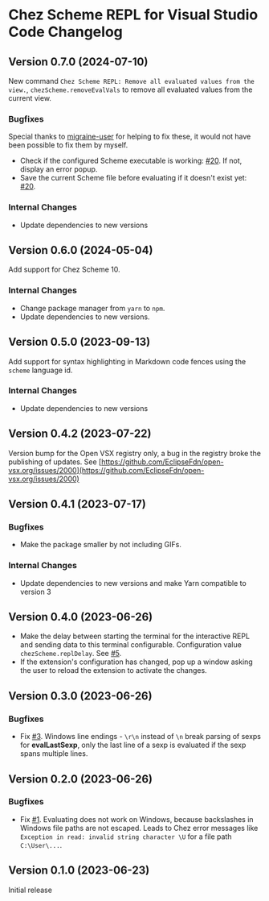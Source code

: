 # Chez Scheme REPL for Visual Studio Code Changelog

## Version 0.7.0 (2024-07-10)

New command `Chez Scheme REPL: Remove all evaluated values from the view.`, `chezScheme.removeEvalVals` to remove all evaluated values from the current view.

### Bugfixes

Special thanks to [migraine-user](https://github.com/migraine-user) for helping to fix these, it would not have been possible to fix them by myself.

- Check if the configured Scheme executable is working: [#20](https://github.com/Release-Candidate/vscode-scheme-repl/issues/20). If not, display an error popup.
- Save the current Scheme file before evaluating if it doesn't exist yet: [#20](https://github.com/Release-Candidate/vscode-scheme-repl/issues/20).

### Internal Changes

- Update dependencies to new versions

## Version 0.6.0 (2024-05-04)

Add support for Chez Scheme 10.

### Internal Changes

- Change package manager from `yarn` to `npm`.
- Update dependencies to new versions.

## Version 0.5.0 (2023-09-13)

Add support for syntax highlighting in Markdown code fences using the `scheme` language id.

### Internal Changes

- Update dependencies to new versions

## Version 0.4.2 (2023-07-22)

Version bump for the Open VSX registry only, a bug in the registry broke the publishing of updates.
See [https://github.com/EclipseFdn/open-vsx.org/issues/2000](https://github.com/EclipseFdn/open-vsx.org/issues/2000)

## Version 0.4.1 (2023-07-17)

### Bugfixes

- Make the package smaller by not including GIFs.

### Internal Changes

- Update dependencies to new versions and make Yarn compatible to version 3

## Version 0.4.0 (2023-06-26)

- Make the delay between starting the terminal for the interactive REPL and sending data to this terminal configurable. Configuration value `chezScheme.replDelay`. See [#5](https://github.com/Release-Candidate/vscode-scheme-repl/issues/5).
- If the extension's configuration has changed, pop up a window asking the user to reload the extension to activate the changes.

## Version 0.3.0 (2023-06-26)

### Bugfixes

- Fix [#3](https://github.com/Release-Candidate/vscode-scheme-repl/issues/3). Windows line endings - `\r\n` instead of `\n` break parsing of sexps for **evalLastSexp**, only the last line of a sexp is evaluated if the sexp spans multiple lines.

## Version 0.2.0 (2023-06-26)

### Bugfixes

- Fix [#1](https://github.com/Release-Candidate/vscode-scheme-repl/issues/1). Evaluating does not work on Windows, because backslashes in Windows file paths are not escaped. Leads to Chez error messages like `Exception in read: invalid string character \U` for a file path `C:\User\...`.

## Version 0.1.0 (2023-06-23)

Initial release
